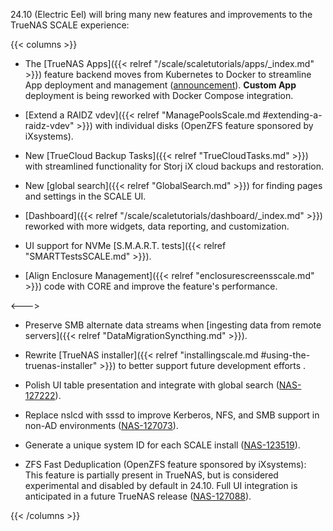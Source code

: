 &NewLine;

24.10 (Electric Eel) will bring many new features and improvements to the TrueNAS SCALE experience:

{{< columns >}}
* The [TrueNAS Apps]({{< relref "/scale/scaletutorials/apps/_index.md" >}}) feature backend moves from Kubernetes to Docker to streamline App deployment and management ([announcement](https://forums.truenas.com/t/the-future-of-electric-eel-and-apps/5409)). **Custom App** deployment is being reworked with Docker Compose integration.

* [Extend a RAIDZ vdev]({{< relref "ManagePoolsScale.md #extending-a-raidz-vdev" >}}) with individual disks (OpenZFS feature sponsored by iXsystems).

* New [TrueCloud Backup Tasks]({{< relref "TrueCloudTasks.md" >}}) with streamlined functionality for Storj iX cloud backups and restoration.

* New [global search]({{< relref "GlobalSearch.md" >}}) for finding pages and settings in the SCALE UI.

* [Dashboard]({{< relref "/scale/scaletutorials/dashboard/_index.md" >}}) reworked with more widgets, data reporting, and customization.

* UI support for NVMe [S.M.A.R.T. tests]({{< relref "SMARTTestsSCALE.md" >}}).

* [Align Enclosure Management]({{< relref "enclosurescreensscale.md" >}}) code with CORE and improve the feature's performance.

<--->

* Preserve SMB alternate data streams when [ingesting data from remote servers]({{< relref "DataMigrationSyncthing.md" >}}).

* Rewrite [TrueNAS installer]({{< relref "installingscale.md #using-the-truenas-installer" >}}) to better support future development efforts .

* Polish UI table presentation and integrate with global search ([NAS-127222](https://ixsystems.atlassian.net/browse/NAS-127222)).

* Replace nslcd with sssd to improve Kerberos, NFS, and SMB support in non-AD environments ([NAS-127073](https://ixsystems.atlassian.net/browse/NAS-127073)).

* Generate a unique system ID for each SCALE install ([NAS-123519](https://ixsystems.atlassian.net/browse/NAS-123519)).

* ZFS Fast Deduplication (OpenZFS feature sponsored by iXsystems): This feature is partially present in TrueNAS, but is considered experimental and disabled by default in 24.10. Full UI integration is anticipated in a future TrueNAS release ([NAS-127088](https://ixsystems.atlassian.net/browse/NAS-127088)).

{{< /columns >}}
